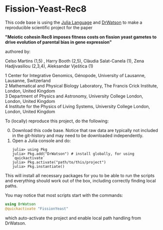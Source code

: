 # Fission-Yeast-Rec8

This code base is using the [Julia Language](https://julialang.org/) and
[DrWatson](https://juliadynamics.github.io/DrWatson.jl/stable/)
to make a reproducible scientific project for the paper  

**"Meiotic cohesin Rec8 imposes fitness costs on fission yeast gametes to drive evolution of parental bias in gene expression"**  

authored by:  

Celso Martins (1,5) , Harry Booth (2,5), Clàudia Salat-Canela (1), Zena Hadjivasiliou (2,3,4), Aleksandar Vještica (1)  

1 Center for Integrative Genomics, Génopode, University of Lausanne, Lausanne, Switzerland  
2 Mathematical and Physical Biology Laboratory, The Francis Crick Institute, London, United Kingdom  
3 Department of Physics and Astronomy, University College London, London, United Kingdom  
4 Institute for the Physics of Living Systems, University College London, London, United Kingdom  

To (locally) reproduce this project, do the following:

0. Download this code base. Notice that raw data are typically not included in the
   git-history and may need to be downloaded independently.
1. Open a Julia console and do:
   ```
   julia> using Pkg
   julia> Pkg.add("DrWatson") # install globally, for using `quickactivate`
   julia> Pkg.activate("path/to/this/project")
   julia> Pkg.instantiate()
   ```

This will install all necessary packages for you to be able to run the scripts and
everything should work out of the box, including correctly finding local paths.

You may notice that most scripts start with the commands:
```julia
using DrWatson
@quickactivate "FissionYeast"
```
which auto-activate the project and enable local path handling from DrWatson.
